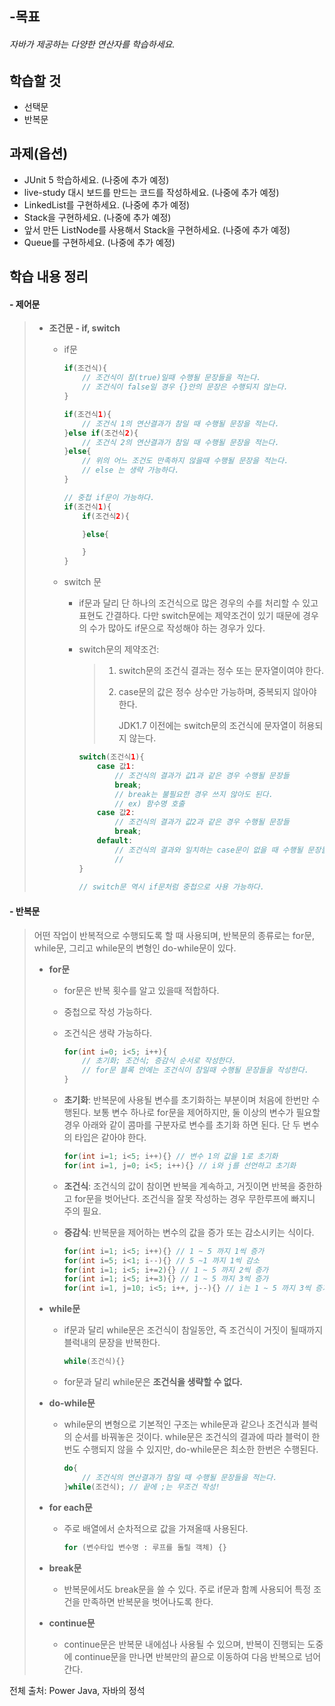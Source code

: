 ## -목표

###### 자바가 제공하는 다양한 연산자를 학습하세요.



## 학습할 것

- 선택문
- 반복문



## 과제(옵션)

* JUnit 5 학습하세요.  (나중에 추가 예정)
* live-study 대시 보드를 만드는 코드를 작성하세요. (나중에 추가 예정)
* LinkedList를 구현하세요. (나중에 추가 예정)
* Stack을 구현하세요. (나중에 추가 예정)
* 앞서 만든 ListNode를 사용해서 Stack을 구현하세요. (나중에 추가 예정)
* Queue를 구현하세요. (나중에 추가 예정)



## 학습 내용 정리

#### - 제어문

> * **조건문 - if, switch**
>
>   * if문
>
>     ```java
>     if(조건식){
>         // 조건식이 참(true)일때 수행될 문장들을 적는다.
>         // 조건식이 false일 경우 {}안의 문장은 수행되지 않는다.
>     }
>
>     if(조건식1){
>         // 조건식 1의 연산결과가 참일 때 수행될 문장을 적는다.
>     }else if(조건식2){
>         // 조건식 2의 연산결과가 참일 때 수행될 문장을 적는다.
>     }else{
>         // 위의 어느 조건도 만족하지 않을때 수행될 문장을 적는다.
>         // else 는 생략 가능하다.
>     }
>
>     // 중첩 if문이 가능하다.
>     if(조건식1){
>         if(조건식2){
>
>         }else{
>
>         }
>     }
>     ```
>
>   * switch 문
>
>       * if문과 달리 단 하나의 조건식으로 많은 경우의 수를 처리할 수 있고 표현도 간결하다. 다만 switch문에는 제약조건이 있기 때문에 경우의 수가 많아도 if문으로 작성해야 하는 경우가 있다.
>
>       * switch문의 제약조건: 
>
>         > 1. switch문의 조건식 결과는 정수 또는 문자열이여야 한다.
>         >
>         > 2. case문의 값은 정수 상수만 가능하며, 중복되지 않아야 한다.
>         >
>         >    JDK1.7 이전에는 switch문의 조건식에 문자열이 허용되지 않는다.
>
>         ```java
>         switch(조건식1){
>             case 값1:
>                 // 조건식의 결과가 값1과 같은 경우 수행될 문장들
>                 break; 
>                 // break는 불필요한 경우 쓰지 않아도 된다.
>                 // ex) 함수명 호출
>             case 값2:
>                 // 조건식의 결과가 값2과 같은 경우 수행될 문장들
>                 break;
>             default:
>                 // 조건식의 결과와 일치하는 case문이 없을 때 수행될 문장들
>                 // 
>         }
>                 
>         // switch문 역시 if문처럼 중첩으로 사용 가능하다.
>
>



#### - 반복문

> 어떤 작업이 반복적으로 수행되도록 할 때 사용되며, 반복문의 종류로는 for문, while문, 그리고 while문의 변형인 do-while문이 있다.
>
> * **for문**
>
>   * for문은 반복 횟수를 알고 있을때 적합하다.
>
>   * 중첩으로 작성 가능하다.
>
>   * 조건식은 생략 가능하다.
>
>     ```java
>     for(int i=0; i<5; i++){
>         // 초기화; 조건식; 증감식 순서로 작성한다.
>         // for문 블록 안에는 조건식이 참일때 수행될 문장들을 작성한다.
>     }
>     ```
>
>   * **초기화**: 반복문에 사용될 변수를 초기화하는 부분이며 처음에 한번만 수행된다. 보통 변수 하나로 for문을 제어하지만, 둘 이상의 변수가 필요할 경우 아래와 같이 콤마를 구분자로 변수를 초기화 하면 된다. 단 두 변수의 타입은 같아야 한다.
>
>     ```java
>     for(int i=1; i<5; i++){} // 변수 1의 값을 1로 초기화
>     for(int i=1, j=0; i<5; i++){} // i와 j를 선언하고 초기화
>     ```
>
>   * **조건식**: 조건식의 값이 참이면 반복을 계속하고, 거짓이면 반복을 중한하고 for문을 벗어난다. 조건식을 잘못 작성하는 경우 무한루프에 빠지니 주의 필요.
>
>   * **증감식**: 반복문을 제어하는 변수의 값을 증가 또는 감소시키는 식이다.
>
>     ```java
>     for(int i=1; i<5; i++){} // 1 ~ 5 까지 1씩 증가
>     for(int i=5; i<1; i--){} // 5 ~1 까지 1씩 감소
>     for(int i=1; i<5; i+=2){} // 1 ~ 5 까지 2씩 증가
>     for(int i=1; i<5; i+=3){} // 1 ~ 5 까지 3씩 증가
>     for(int i=1, j=10; i<5; i++, j--){} // i는 1 ~ 5 까지 3씩 증가 / j는 10 ~ 1 까지 감소
>     ```
>
> * **while문**
>
>   * if문과 달리 while문은 조건식이 참일동안, 즉 조건식이 거짓이 될때까지 블럭내의 문장을 반복한다.
>
>     ```java
>     while(조건식){}
>     ```
>
>   * for문과 달리 while문은 **조건식을 생략할 수 없다.**
>
> * **do-while문**
>
>   * while문의 변형으로 기본적인 구조는 while문과 같으나 조건식과 블럭의 순서를 바꿔놓은 것이다. while문은 조건식의 결과에 따라 블럭이 한 번도 수행되지 않을 수 있지만, do-while문은 최소한 한번은 수행된다.
>
>     ```java
>     do{
>         // 조건식의 연산결과가 참일 때 수행될 문장들을 적는다.
>     }while(조건식); // 끝에 ;는 무조건 작성!
>     ```
>
> * **for each문**
>
>   * 주로 배열에서 순차적으로 값을 가져올때 사용된다.
>
>     ```java
>     for (변수타입 변수명 : 루프를 돌릴 객체) {}
>     ```
>
> * **break문**
>
>   * 반복문에서도 break문을 쓸 수 있다. 주로 if문과 함꼐 사용되어 특정 조건을 만족하면 반복문을 벗어나도록 한다.
>
> * **continue문**
>
>   * continue문은 반복문 내에섬나 사용될 수 있으며, 반복이 진행되는 도중에 continue문을 만나면 반복만의 끝으로 이동하여 다음 반복으로 넘어간다.





전체 출처: Power Java, 자바의 정석
